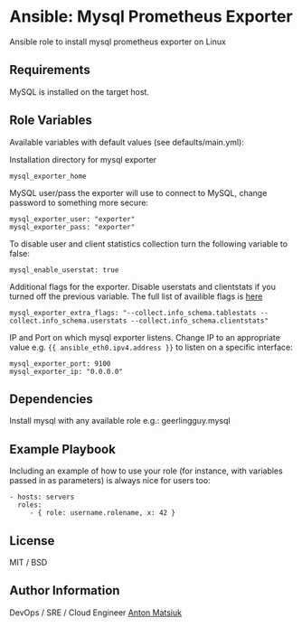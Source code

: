 Ansible: Mysql Prometheus Exporter
=========

Ansible role to install mysql prometheus exporter on Linux

Requirements
------------

MySQL is installed on the target host. 

Role Variables
--------------
Available variables with default values (see defaults/main.yml):

Installation directory for mysql exporter 

    mysql_exporter_home

MySQL user/pass the exporter will use to connect to MySQL, change password to something more secure: 

    mysql_exporter_user: "exporter"
    mysql_exporter_pass: "exporter"
    
To disable user and client statistics collection turn the following variable to false:
    
    mysql_enable_userstat: true

Additional flags for the exporter. Disable userstats and clientstats if you turned off the previous variable.
The full list of availible flags is [here](https://github.com/prometheus/mysqld_exporter#collector-flags)
    
    mysql_exporter_extra_flags: "--collect.info_schema.tablestats --collect.info_schema.userstats --collect.info_schema.clientstats"

IP and Port on which mysql exporter listens. Change IP to an appropriate value e.g. `{{ ansible_eth0.ipv4.address }}` 
to listen on a specific interface:

    mysql_exporter_port: 9100
    mysql_exporter_ip: "0.0.0.0"
    

Dependencies
------------

Install mysql with any available role e.g.: geerlingguy.mysql

Example Playbook
----------------

Including an example of how to use your role (for instance, with variables passed in as parameters) is always nice for users too:

    - hosts: servers
      roles:
         - { role: username.rolename, x: 42 }

License
-------

MIT / BSD

Author Information
------------------

DevOps / SRE / Cloud Engineer [Anton Matsiuk](https://github.com/antonmatsiuk)